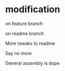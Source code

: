 # modification

on feature branch

on readme branch

More tweaks to readme

Say no more

General assembly is dope

